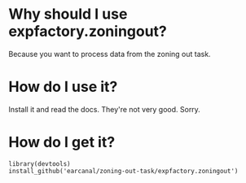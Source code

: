 # Why should I use expfactory.zoningout?

Because you want to process data from the zoning out task.

# How do I use it?

Install it and read the docs. They're not very good. Sorry.

# How do I get it?

```
library(devtools)
install_github('earcanal/zoning-out-task/expfactory.zoningout')
```
